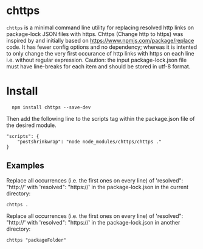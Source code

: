 # chttps
`chttps` is a minimal command line utility for replacing resolved http links on package-lock JSON files with https.
Chttps (Change http to https) was inspired by and initially based on https://www.npmjs.com/package/replace code. It has fewer config options and no dependency; whereas it is intented to only change the very first occurance of http links with https on each line i.e. without regular expression.
Caution: the input package-lock.json file must have line-breaks for each item and should be stored in utf-8 format.

# Install
```
  npm install chttps --save-dev
```
Then add the following line to the scripts tag within the package.json file of the desired module.
```
"scripts": {
	"postshrinkwrap": "node node_modules/chttps/chttps ."
}
```

## Examples

Replace all occurrences (i.e. the first ones on every line) of 'resolved": "http://' with 'resolved": "https://' in the package-lock.json in the current directory:

```
chttps .
```

Replace all occurrences (i.e. the first ones on every line) of 'resolved": "http://' with 'resolved": "https://' in the package-lock.json in another directory:

```
chttps "packageFolder"
```
